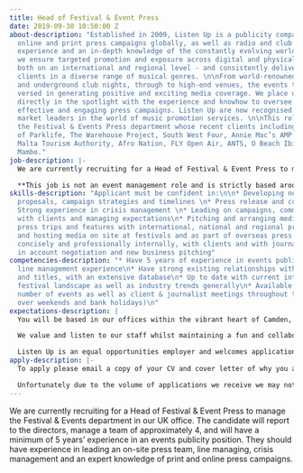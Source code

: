```yaml
---
title: Head of Festival & Event Press
date: 2019-09-30 10:50:00 Z
about-description: "Established in 2009, Listen Up is a publicity company offering
  online and print press campaigns globally, as well as radio and club services. With
  experience and an in-depth knowledge of the constantly evolving world of press,
  we ensure targeted promotion and exposure across digital and physical channels -
  both on an international and regional level - and consistently deliver results to
  clients in a diverse range of musical genres. \n\nFrom world-renowned festivals
  and underground club nights, through to high-end venues, the events team are well
  versed in generating positive and exciting media coverage. We place our clients
  directly in the spotlight with the experience and knowhow to oversee thoughtful,
  effective and engaging press campaigns. Listen Up are now recognised as one of the
  market leaders in the world of music promotion services. \n\nThis role is to lead
  the Festival & Events Press department whose recent clients including the likes
  of Parklife, The Warehouse Project, South West Four, Annie Mac’s AMP Lost & Found,
  Malta Tourism Authority, Afro Nation, FLY Open Air, ANTS, O Beach Ibiza and Cafe
  Mambo."
job-description: |-
  We are currently recruiting for a Head of Festival & Event Press to manage the Festival & Events department in our UK office. The candidate will report to the directors, manage a team of approximately 4, and will have a minimum of 5 years’ experience in an events publicity position. They should have experience in leading an on-site press team, line managing, crisis management and an expert knowledge of print and online press campaigns.

  **This job is not an event management role and is strictly based around PR work. **
skills-description: "Applicant must be confident in:\n\n* Developing new business
  proposals, campaign strategies and timelines \n* Press release and copy writing\n*
  Strong experience in crisis management \n* Leading on campaigns, communicating clearly
  with clients and managing expectations\n* Pitching and arranging media partnerships,
  press trips and features with international, national and regional press\n* Coordinating
  and hosting media on site at festivals and as part of overseas press trips\n* Communicating
  concisely and professionally internally, with clients and with journalists \n* Experience
  in account negotiation and new business pitching"
competencies-description: "* Have 5 years of experience in events publicity \n* Have
  line management experience\n* Have strong existing relationships with key journalists
  and titles, with an extensive database\n* Up to date with current international
  festival landscape as well as industry trends generally\n* Available to attend a
  number of events as well as client & journalist meetings throughout the year (including
  over weekends and bank holidays)\n"
expectations-description: |
  You will be based in our offices within the vibrant heart of Camden, a few minutes’ walk from excellent transport links with the added delights of the world famous market.

  We value and listen to our staff whilst maintaining a fun and collaborative environment, encourage new ideas and offer career progression. Our staff events are legendary and you will be joining our well established team where you will be given genuine care and support from your colleagues and Directors.

  Listen Up is an equal opportunities employer and welcomes applications from all suitably qualified persons regardless of their race, sex, disability, religion/belief, sexual orientation or age.
apply-description: |-
  To apply please email a copy of your CV and cover letter of why you are right for this role to recruitment@listen-up.biz. Please note applicants without a cover letter will not be considered.

  Unfortunately due to the volume of applications we receive we may not be able to respond to all applications but thank you for your interest in working with us, please keep an eye out on our website for any future opportunities.
---
```


We are currently recruiting for a Head of Festival & Event Press to manage the Festival & Events department in our UK office. The candidate will report to the directors, manage a team of approximately 4, and will have a minimum of 5 years’ experience in an events publicity position. They should have experience in leading an on-site press team, line managing, crisis management and an expert knowledge of print and online press campaigns.